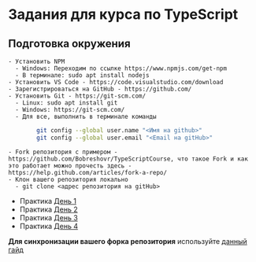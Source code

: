 # Задания для курса по TypeScript

## Подготовка окружения

    - Установить NPM
      - Windows: Переходим по ссылке https://www.npmjs.com/get-npm
      - В терминале: sudo apt install nodejs
    - Установить VS Code - https://code.visualstudio.com/download
    - Зарегистрироваться на GitHub - https://github.com/
    - Установить Git - https://git-scm.com/
      - Linux: sudo apt install git
      - Windows: https://git-scm.com/
      - Для все, выполнить в терминале команды
```bash
        git config --global user.name "<Имя на github>"
        git config --global user.email "<Email на gitHub>"
```
    - Fork репозитория с примером - https://github.com/Bobreshovr/TypeScriptCourse, что такое Fork и как это работает можно прочесть здесь - https://help.github.com/articles/fork-a-repo/
    - Клон вашего репозитория локально
      - git clone <адрес репозитория на gitHub>

- Практика [День 1](day1.md)
- Практика [День 2](day2.md)
- Практика [День 3](day3.md)
- Практика [День 4](day4.md)

**Для синхронизации вашего форка репозитория** используйте  [данный гайд](https://github.com/KirstieJane/STEMMRoleModels/wiki/Syncing-your-fork-to-the-original-repository-via-the-browser)